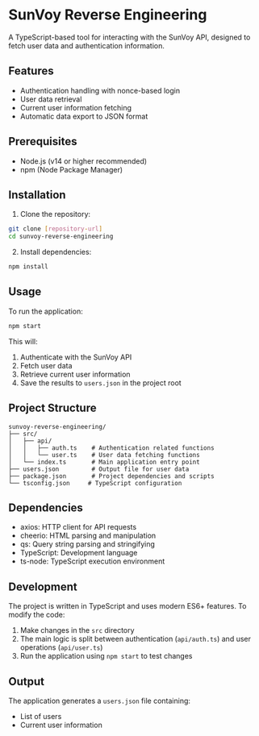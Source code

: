 # SunVoy Reverse Engineering

A TypeScript-based tool for interacting with the SunVoy API, designed to fetch user data and authentication information.

## Features

- Authentication handling with nonce-based login
- User data retrieval
- Current user information fetching
- Automatic data export to JSON format

## Prerequisites

- Node.js (v14 or higher recommended)
- npm (Node Package Manager)

## Installation

1. Clone the repository:

```bash
git clone [repository-url]
cd sunvoy-reverse-engineering
```

2. Install dependencies:

```bash
npm install
```

## Usage

To run the application:

```bash
npm start
```

This will:

1. Authenticate with the SunVoy API
2. Fetch user data
3. Retrieve current user information
4. Save the results to `users.json` in the project root

## Project Structure

```
sunvoy-reverse-engineering/
├── src/
│   ├── api/
│   │   ├── auth.ts    # Authentication related functions
│   │   └── user.ts    # User data fetching functions
│   └── index.ts       # Main application entry point
├── users.json         # Output file for user data
├── package.json       # Project dependencies and scripts
└── tsconfig.json     # TypeScript configuration
```

## Dependencies

- axios: HTTP client for API requests
- cheerio: HTML parsing and manipulation
- qs: Query string parsing and stringifying
- TypeScript: Development language
- ts-node: TypeScript execution environment

## Development

The project is written in TypeScript and uses modern ES6+ features. To modify the code:

1. Make changes in the `src` directory
2. The main logic is split between authentication (`api/auth.ts`) and user operations (`api/user.ts`)
3. Run the application using `npm start` to test changes

## Output

The application generates a `users.json` file containing:

- List of users
- Current user information
